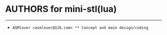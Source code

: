 # **AUTHORS for mini-stl(lua)** #
***

* `ASMlover <asmlover@126.com> ** Concept and main design/coding`
